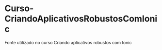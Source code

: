 # Curso-CriandoAplicativosRobustosComIonic
Fonte utilizado no curso Criando aplicativos robustos com Ionic
